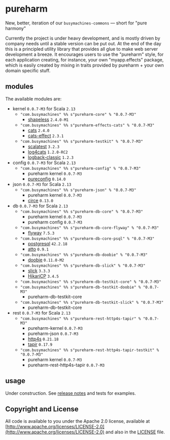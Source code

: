 # pureharm

New, better, iteration of our `busymachines-commons` — short for "pure harmony"

Currently the project is under heavy development, and is mostly driven by company needs until a stable version can be
put out. At the end of the day this is a principled utility library that provides all glue to make web server
development a breeze. It encourages users to use the "pureharm" style, for each application creating, for instance, your
own "myapp.effects" package, which is easily created by mixing in traits provided by pureharm + your own domain specific
stuff.

## modules

The available modules are:

- kernel `0.0.7-M3` for Scala `2.13`
    - `"com.busymachines" %% s"pureharm-core" % "0.0.7-M3"`
        - [shapeless](https://github.com/milessabin/shapeless/releases) `2.4.0-M1`
    - `"com.busymachines" %% s"pureharm-effects-cats" % "0.0.7-M3"`
        - [cats](https://github.com/typelevel/cats/releases) `2.4.0`
        - [cats-effect](https://github.com/typelevel/cats-effect/releases) `2.3.1`
    - `"com.busymachines" %% s"pureharm-testkit" % "0.0.7-M3"`
        - [scalatest](https://github.com/scalatest/scalatest/releases) `3.2.3`
        - [log4cats](https://github.com/ChristopherDavenport/log4cats/releases) `1.2.0-RC2`
        - [logback-classic](https://github.com/qos-ch/logback/releases) `1.2.3`
- config `0.0.7-M3` for Scala `2.13`
    - `"com.busymachines" %% s"pureharm-config" % "0.0.7-M3"`
        - pureharm kernel `0.0.7-M3`
        - [pureconfig](https://github.com/pureconfig/pureconfig/releases) `0.14.0`
- json `0.0.7-M3` for Scala `2.13`
    - `"com.busymachines" %% s"pureharm-json" % "0.0.7-M3"`
        - pureharm kernel `0.0.7-M3`
        - [circe](https://github.com/circe/circe/releases) `0.13.0`
- db `0.0.7-M3` for Scala `2.13`
    - `"com.busymachines" %% s"pureharm-db-core" % "0.0.7-M3"`
        - pureharm kernel `0.0.7-M3`
        - pureharm config `0.0.7-M3`
    - `"com.busymachines" %% s"pureharm-db-core-flyway" % "0.0.7-M3"`
        - [flyway](https://github.com/flyway/flyway/releases) `7.5.3`
    - `"com.busymachines" %% s"pureharm-db-core-psql" % "0.0.7-M3"`
        - [postgresql](https://github.com/pgjdbc/pgjdbc/releases) `42.2.18`
        - [atto](https://github.com/tpolecat/atto/releases) `0.9.1`
    - `"com.busymachines" %% s"pureharm-db-doobie" % "0.0.7-M3"`
        - [doobie](https://github.com/tpolecat/doobie/releases) `0.11.0-M2`
    - `"com.busymachines" %% s"pureharm-db-slick" % "0.0.7-M3"`
        - [slick](https://github.com/slick/slick/releases) `3.3.3`
        - [HikariCP](https://github.com/brettwooldridge/HikariCP/releases) `3.4.5`
    - `"com.busymachines" %% s"pureharm-db-testkit-core" % "0.0.7-M3"`
    - `"com.busymachines" %% s"pureharm-db-testkit-doobie" % "0.0.7-M3"`
        - pureharm-db-testkit-core
    - `"com.busymachines" %% s"pureharm-db-testkit-slick" % "0.0.7-M3"`
        - pureharm-db-testkit-core
- rest `0.0.7-M3` for Scala `2.13`
    - `"com.busymachines" %% s"pureharm-rest-http4s-tapir" % "0.0.7-M3"`
        - pureharm-kernel `0.0.7-M3`
        - pureharm-json `0.0.7-M3`
        - [http4s](https://github.com/http4s/http4s/releases) `0.21.18`
        - [tapir](https://github.com/softwaremill/tapir/releases) `0.17.9`
    - `"com.busymachines" %% s"pureharm-rest-http4s-tapir-testkit" % "0.0.7-M3"`
        - pureharm kernel `0.0.7-M3`
        - pureharm-rest-http4s-tapir `0.0.7-M3`

## usage

Under construction. See [release notes](https://github.com/busymachines/pureharm/releases) and tests for examples.

## Copyright and License

All code is available to you under the Apache 2.0 license, available
at [http://www.apache.org/licenses/LICENSE-2.0](http://www.apache.org/licenses/LICENSE-2.0) and also in
the [LICENSE](./LICENSE) file.
